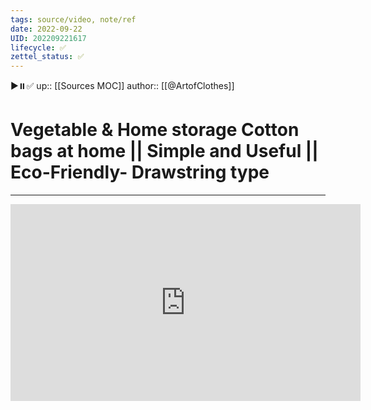 ```yaml
---
tags: source/video, note/ref
date: 2022-09-22
UID: 202209221617
lifecycle: ✅
zettel_status: ✅
---
```

▶️⏸️✅
up:: [[Sources MOC]]
author:: [[@ArtofClothes]]
# Vegetable & Home storage Cotton bags at home || Simple and Useful || Eco-Friendly- Drawstring type
---

<iframe width="560" height="315" src="https://www.youtube.com/embed/_C_aNh9wjno" title="YouTube video player" frameborder="0" allow="accelerometer; autoplay; clipboard-write; encrypted-media; gyroscope; picture-in-picture" allowfullscreen></iframe>